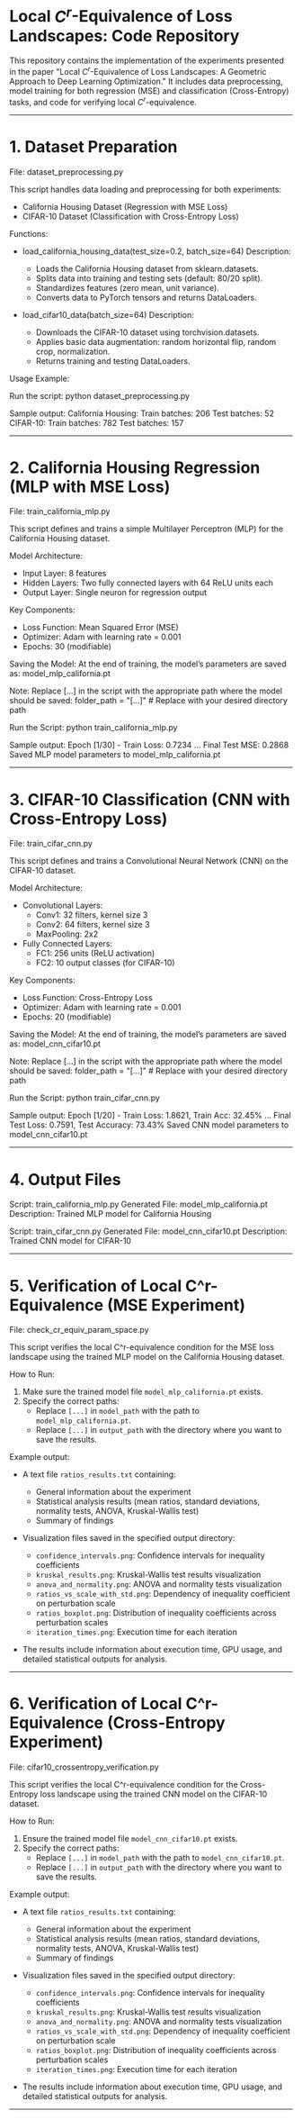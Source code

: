 # Local $C^r$-Equivalence of Loss Landscapes: Code Repository

This repository contains the implementation of the experiments presented in the paper "Local $C^r$-Equivalence of Loss Landscapes: A Geometric Approach to Deep Learning Optimization." It includes data preprocessing, model training for both regression (MSE) and classification (Cross-Entropy) tasks, and code for verifying local $C^r$-equivalence.

---

# 1. Dataset Preparation

File: dataset_preprocessing.py

This script handles data loading and preprocessing for both experiments:
- California Housing Dataset (Regression with MSE Loss)
- CIFAR-10 Dataset (Classification with Cross-Entropy Loss)

Functions:

- load_california_housing_data(test_size=0.2, batch_size=64)
  Description:
    - Loads the California Housing dataset from sklearn.datasets.
    - Splits data into training and testing sets (default: 80/20 split).
    - Standardizes features (zero mean, unit variance).
    - Converts data to PyTorch tensors and returns DataLoaders.

- load_cifar10_data(batch_size=64)
  Description:
    - Downloads the CIFAR-10 dataset using torchvision.datasets.
    - Applies basic data augmentation: random horizontal flip, random crop, normalization.
    - Returns training and testing DataLoaders.

Usage Example:

Run the script:
python dataset_preprocessing.py

Sample output:
California Housing: Train batches: 206 Test batches: 52
CIFAR-10: Train batches: 782 Test batches: 157

---

# 2. California Housing Regression (MLP with MSE Loss)

File: train_california_mlp.py

This script defines and trains a simple Multilayer Perceptron (MLP) for the California Housing dataset.

Model Architecture:
- Input Layer: 8 features
- Hidden Layers: Two fully connected layers with 64 ReLU units each
- Output Layer: Single neuron for regression output

Key Components:
- Loss Function: Mean Squared Error (MSE)
- Optimizer: Adam with learning rate = 0.001
- Epochs: 30 (modifiable)

Saving the Model:
At the end of training, the model’s parameters are saved as:
model_mlp_california.pt

Note: Replace [...] in the script with the appropriate path where the model should be saved:
folder_path = "[...]"  # Replace with your desired directory path

Run the Script:
python train_california_mlp.py

Sample output:
Epoch [1/30] - Train Loss: 0.7234
...
Final Test MSE: 0.2868
Saved MLP model parameters to model_mlp_california.pt

---

# 3. CIFAR-10 Classification (CNN with Cross-Entropy Loss)

File: train_cifar_cnn.py

This script defines and trains a Convolutional Neural Network (CNN) on the CIFAR-10 dataset.

Model Architecture:
- Convolutional Layers:
  - Conv1: 32 filters, kernel size 3
  - Conv2: 64 filters, kernel size 3
  - MaxPooling: 2x2
- Fully Connected Layers:
  - FC1: 256 units (ReLU activation)
  - FC2: 10 output classes (for CIFAR-10)

Key Components:
- Loss Function: Cross-Entropy Loss
- Optimizer: Adam with learning rate = 0.001
- Epochs: 20 (modifiable)

Saving the Model:
At the end of training, the model’s parameters are saved as:
model_cnn_cifar10.pt

Note: Replace [...] in the script with the appropriate path where the model should be saved:
folder_path = "[...]"  # Replace with your desired directory path

Run the Script:
python train_cifar_cnn.py

Sample output:
Epoch [1/20] - Train Loss: 1.8621, Train Acc: 32.45%
...
Final Test Loss: 0.7591, Test Accuracy: 73.43%
Saved CNN model parameters to model_cnn_cifar10.pt

---

# 4. Output Files

Script: train_california_mlp.py
Generated File: model_mlp_california.pt
Description: Trained MLP model for California Housing

Script: train_cifar_cnn.py
Generated File: model_cnn_cifar10.pt
Description: Trained CNN model for CIFAR-10

---

# 5. Verification of Local C^r-Equivalence (MSE Experiment)

File: check_cr_equiv_param_space.py

This script verifies the local C^r-equivalence condition for the MSE loss landscape using the trained MLP model on the California Housing dataset.

How to Run:
1. Make sure the trained model file `model_mlp_california.pt` exists.
2. Specify the correct paths:
   - Replace `[...]` in `model_path` with the path to `model_mlp_california.pt`.
   - Replace `[...]` in `output_path` with the directory where you want to save the results.

Example output:
- A text file `ratios_results.txt` containing:
  - General information about the experiment
  - Statistical analysis results (mean ratios, standard deviations, normality tests, ANOVA, Kruskal-Wallis test)
  - Summary of findings

- Visualization files saved in the specified output directory:
  - `confidence_intervals.png`: Confidence intervals for inequality coefficients
  - `kruskal_results.png`: Kruskal-Wallis test results visualization
  - `anova_and_normality.png`: ANOVA and normality tests visualization
  - `ratios_vs_scale_with_std.png`: Dependency of inequality coefficient on perturbation scale
  - `ratios_boxplot.png`: Distribution of inequality coefficients across perturbation scales
  - `iteration_times.png`: Execution time for each iteration

- The results include information about execution time, GPU usage, and detailed statistical outputs for analysis.

---

# 6. Verification of Local C^r-Equivalence (Cross-Entropy Experiment)

File: cifar10_crossentropy_verification.py

This script verifies the local C^r-equivalence condition for the Cross-Entropy loss landscape using the trained CNN model on the CIFAR-10 dataset.

How to Run:
1. Ensure the trained model file `model_cnn_cifar10.pt` exists.
2. Specify the correct paths:
   - Replace `[...]` in `model_path` with the path to `model_cnn_cifar10.pt`.
   - Replace `[...]` in `output_path` with the directory where you want to save the results.

Example output:
- A text file `ratios_results.txt` containing:
  - General information about the experiment
  - Statistical analysis results (mean ratios, standard deviations, normality tests, ANOVA, Kruskal-Wallis test)
  - Summary of findings

- Visualization files saved in the specified output directory:
  - `confidence_intervals.png`: Confidence intervals for inequality coefficients
  - `kruskal_results.png`: Kruskal-Wallis test results visualization
  - `anova_and_normality.png`: ANOVA and normality tests visualization
  - `ratios_vs_scale_with_std.png`: Dependency of inequality coefficient on perturbation scale
  - `ratios_boxplot.png`: Distribution of inequality coefficients across perturbation scales
  - `iteration_times.png`: Execution time for each iteration

- The results include information about execution time, GPU usage, and detailed statistical outputs for analysis.

---
